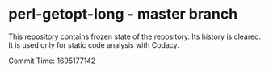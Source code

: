 # perl-getopt-long - master branch

This repository contains frozen state of the repository.
Its history is cleared. It is used only for static code
analysis with Codacy.

Commit Time: 1695177142